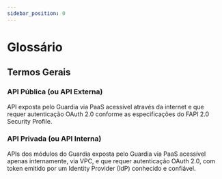 ```yaml
---
sidebar_position: 0
---
```


# Glossário

## Termos Gerais

### API Pública (ou API Externa)

API exposta pelo Guardia via PaaS acessível através da internet e que requer autenticação OAuth 2.0 conforme as especificações do FAPI 2.0 Security Profile.

### API Privada (ou API Interna)

APIs dos módulos do Guardia exposta pelo Guardia via PaaS acessível apenas internamente, via VPC, e que requer autenticação OAuth 2.0, com token emitido por um Identity Provider (IdP) conhecido e confiável.

